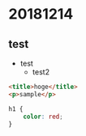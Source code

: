 # 20181214

## test
- test
  - test2

```html
<title>hoge</title>
<p>sample</p>
```
```css
h1 {
    color: red;
}
```
